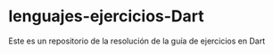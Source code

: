 # lenguajes-ejercicios-Dart
Este es un repositorio de la resolución de la guía de ejercicios en Dart
